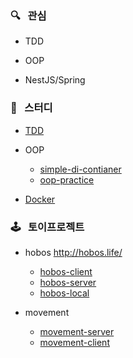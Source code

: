 

### 🔍 &nbsp; 관심 

* TDD
 
* OOP
 
* NestJS/Spring

### 📖 &nbsp; 스터디
* [TDD](https://github.com/dd1331/tdd-practice)

* OOP
  * [simple-di-contianer](https://github.com/dd1331/simple-di-container)
  * [oop-practice](https://github.com/dd1331/oop-practice)

* [Docker](https://github.com/dd1331/docker-practice)

### 🕹 &nbsp; 토이프로젝트
* hobos http://hobos.life/
  * [hobos-client](https://github.com/dd1331/hobos-client)
  * [hobos-server](https://github.com/dd1331/hobos-server)
  * [hobos-local](https://github.com/dd1331/hobos-local)

* movement
  * [movement-server](https://github.com/dd1331/Movement-server)
  * [movement-client](https://github.com/dd1331/Movement-client)
